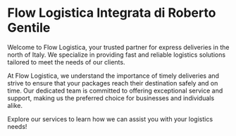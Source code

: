 # Flow Logistica Integrata di Roberto Gentile

Welcome to Flow Logistica, your trusted partner for express deliveries in the north of Italy. We specialize in providing fast and reliable logistics solutions tailored to meet the needs of our clients.

At Flow Logistica, we understand the importance of timely deliveries and strive to ensure that your packages reach their destination safely and on time. Our dedicated team is committed to offering exceptional service and support, making us the preferred choice for businesses and individuals alike.

Explore our services to learn how we can assist you with your logistics needs!
